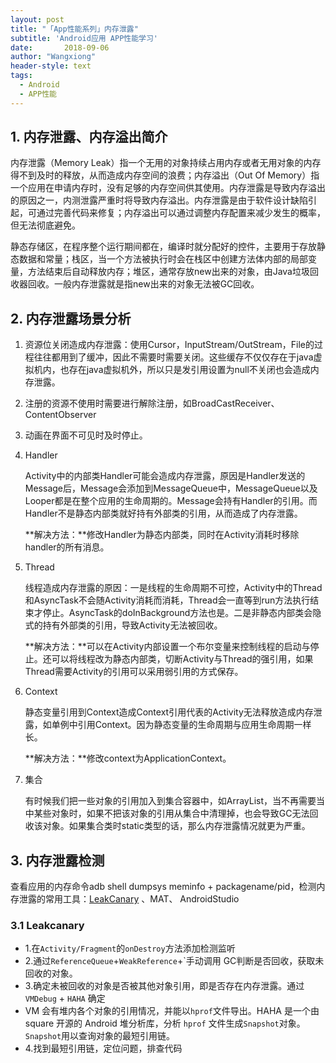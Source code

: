 ```yaml
---
layout: post
title: "「App性能系列」内存泄露"
subtitle: 'Android应用 APP性能学习'
date:       2018-09-06
author: "Wangxiong"
header-style: text
tags:
  - Android
  - APP性能
---
```

## 1. 内存泄露、内存溢出简介

内存泄露（Memory Leak）指一个无用的对象持续占用内存或者无用对象的内存得不到及时的释放，从而造成内存空间的浪费；内存溢出（Out Of Memory）指一个应用在申请内存时，没有足够的内存空间供其使用。内存泄露是导致内存溢出的原因之一，内测泄露严重时将导致内存溢出。内存泄露是由于软件设计缺陷引起，可通过完善代码来修复；内存溢出可以通过调整内存配置来减少发生的概率，但无法彻底避免。

静态存储区，在程序整个运行期间都在，编译时就分配好的控件，主要用于存放静态数据和常量；栈区，当一个方法被执行时会在栈区中创建方法体内部的局部变量，方法结束后自动释放内存；堆区，通常存放new出来的对象，由Java垃圾回收器回收。一般内存泄露就是指new出来的对象无法被GC回收。

## 2. 内存泄露场景分析

1. 资源位关闭造成内存泄露：使用Cursor，InputStream/OutStream，File的过程往往都用到了缓冲，因此不需要时需要关闭。这些缓存不仅仅存在于java虚拟机内，也存在java虚拟机外，所以只是发引用设置为null不关闭也会造成内存泄露。

2. 注册的资源不使用时需要进行解除注册，如BroadCastReceiver、ContentObserver

3. 动画在界面不可见时及时停止。

4. Handler

   Activity中的内部类Handler可能会造成内存泄露，原因是Handler发送的Message后，Message会添加到MessageQueue中，MessageQueue以及Looper都是在整个应用的生命周期的。Message会持有Handler的引用。而Handler不是静态内部类就好持有外部类的引用，从而造成了内存泄露。

   **解决方法：**修改Handler为静态内部类，同时在Activity消耗时移除handler的所有消息。

5. Thread

   线程造成内存泄露的原因：一是线程的生命周期不可控，Activity中的Thread和AsyncTask不会随Activity消耗而消耗，Thread会一直等到run方法执行结束才停止。AsyncTask的doInBackground方法也是。二是非静态内部类会隐式的持有外部类的引用，导致Activity无法被回收。

   **解决方法：**可以在Activity内部设置一个布尔变量来控制线程的启动与停止。还可以将线程改为静态内部类，切断Activity与Thread的强引用，如果Thread需要Activity的引用可以采用弱引用的方式保存。

6. Context

   静态变量引用到Context造成Context引用代表的Activity无法释放造成内存泄露，如单例中引用Context。因为静态变量的生命周期与应用生命周期一样长。

   **解决方法：**修改context为ApplicationContext。

7. 集合

   有时候我们把一些对象的引用加入到集合容器中，如ArrayList，当不再需要当中某些对象时，如果不把该对象的引用从集合中清理掉，也会导致GC无法回收该对象。如果集合类时static类型的话，那么内存泄露情况就更为严重。

## 3. 内存泄露检测

查看应用的内存命令adb shell dumpsys meminfo + packagename/pid，检测内存泄露的常用工具：[LeakCanary](https://github.com/square/leakcanary) 、MAT、 AndroidStudio

### 3.1 Leakcanary

- 1.在`Activity/Fragment`的`onDestroy`方法添加检测监听
- 2.通过`ReferenceQueue`+`WeakReference`+`手动调用 GC判断是否回收，获取未回收的对象。
- 3.确定未被回收的对象是否被其他对象引用，即是否存在内存泄露。通过`VMDebug` + `HAHA` 确定
- VM 会有堆内各个对象的引用情况，并能以`hprof`文件导出。HAHA 是一个由 square 开源的 Android 堆分析库，分析 `hprof` 文件生成`Snapshot`对象。`Snapshot`用以查询对象的最短引用链。
- 4.找到最短引用链，定位问题，排查代码